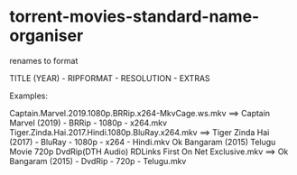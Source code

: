 # torrent-movies-standard-name-organiser

renames to format

TITLE (YEAR) - RIPFORMAT - RESOLUTION - EXTRAS

Examples:

Captain.Marvel.2019.1080p.BRRip.x264-MkvCage.ws.mkv ==> Captain Marvel (2019) - BRRip - 1080p - x264.mkv
Tiger.Zinda.Hai.2017.Hindi.1080p.BluRay.x264.mkv ==> Tiger Zinda Hai (2017) - BluRay - 1080p - x264 - Hindi.mkv
Ok Bangaram (2015) Telugu Movie 720p DvdRip(DTH Audio) RDLinks First On Net Exclusive.mkv ==> Ok Bangaram (2015) - DvdRip - 720p - Telugu.mkv
